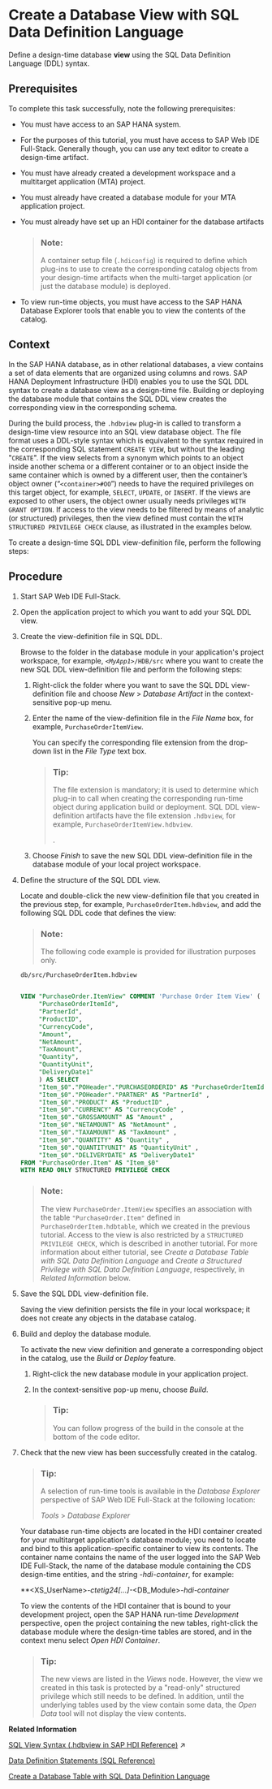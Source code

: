 <!-- loio4920a3af75874cc3a1318c84f8738331 -->

# Create a Database View with SQL Data Definition Language

Define a design-time database **view** using the SQL Data Definition Language \(DDL\) syntax.



<a name="loio4920a3af75874cc3a1318c84f8738331__prereq_wmq_cdt_sfb"/>

## Prerequisites

To complete this task successfully, note the following prerequisites:

-   You must have access to an SAP HANA system.
-   For the purposes of this tutorial, you must have access to SAP Web IDE Full-Stack. Generally though, you can use any text editor to create a design-time artifact.
-   You must have already created a development workspace and a multitarget application \(MTA\) project.
-   You must already have created a database module for your MTA application project.
-   You must already have set up an HDI container for the database artifacts

    > ### Note:  
    > A container setup file \(`.hdiconfig`\) is required to define which plug-ins to use to create the corresponding catalog objects from your design-time artifacts when the multi-target application \(or just the database module\) is deployed.

-   To view run-time objects, you must have access to the SAP HANA Database Explorer tools that enable you to view the contents of the catalog.



<a name="loio4920a3af75874cc3a1318c84f8738331__context_jk3_skt_sfb"/>

## Context

In the SAP HANA database, as in other relational databases, a view contains a set of data elements that are organized using columns and rows. SAP HANA Deployment Infrastructure \(HDI\) enables you to use the SQL DDL syntax to create a database view as a design-time file. Building or deploying the database module that contains the SQL DDL view creates the corresponding view in the corresponding schema.

During the build process, the `.hdbview` plug-in is called to transform a design-time view resource into an SQL view database object. The file format uses a DDL-style syntax which is equivalent to the syntax required in the corresponding SQL statement `CREATE VIEW`, but without the leading "`CREATE`". If the view selects from a synonym which points to an object inside another schema or a different container or to an object inside the same container which is owned by a different user, then the container’s object owner \(“`<container>#OO`”\) needs to have the required privileges on this target object, for example, `SELECT`, `UPDATE`, or `INSERT`. If the views are exposed to other users, the object owner usually needs privileges `WITH GRANT OPTION`. If access to the view needs to be filtered by means of analytic \(or structured\) privileges, then the view defined must contain the `WITH STRUCTURED PRIVILEGE CHECK` clause, as illustrated in the examples below.

To create a design-time SQL DDL view-definition file, perform the following steps:



<a name="loio4920a3af75874cc3a1318c84f8738331__steps_kk3_skt_sfb"/>

## Procedure

1.  Start SAP Web IDE Full-Stack.

2.  Open the application project to which you want to add your SQL DDL view.

3.  Create the view-definition file in SQL DDL.

    Browse to the folder in the database module in your application's project workspace, for example, <code><i class="varname">&lt;MyApp1&gt;</i>/HDB/src</code> where you want to create the new SQL DDL view-definition file and perform the following steps:

    1.  Right-click the folder where you want to save the SQL DDL view-definition file and choose *New* \> *Database Artifact* in the context-sensitive pop-up menu.

    2.  Enter the name of the view-definition file in the *File Name* box, for example, `PurchaseOrderItemView`.

        You can specify the corresponding file extension from the drop-down list in the *File Type* text box.

        > ### Tip:  
        > The file extension is mandatory; it is used to determine which plug-in to call when creating the corresponding run-time object during application build or deployment. SQL DDL view-definition artifacts have the file extension `.hdbview`, for example, `PurchaseOrderItemView.hdbview`.
        > 
        > .

    3.  Choose *Finish* to save the new SQL DDL view-definition file in the database module of your local project workspace.


4.  Define the structure of the SQL DDL view.

    Locate and double-click the new view-definition file that you created in the previous step, for example, `PurchaseOrderItem.hdbview`, and add the following SQL DDL code that defines the view:

    > ### Note:  
    > The following code example is provided for illustration purposes only.

     `db/src/PurchaseOrderItem.hdbview`

    ```sql
    
    VIEW "PurchaseOrder.ItemView" COMMENT 'Purchase Order Item View' ( 
         "PurchaseOrderItemId",
         "PartnerId",
         "ProductID",
         "CurrencyCode",
         "Amount",
         "NetAmount",
         "TaxAmount",
         "Quantity",
         "QuantityUnit",
         "DeliveryDate1"
         ) AS SELECT
         "Item_$0"."POHeader"."PURCHASEORDERID" AS "PurchaseOrderItemId" ,
         "Item_$0"."POHeader"."PARTNER" AS "PartnerId" ,
         "Item_$0"."PRODUCT" AS "ProductID" ,
         "Item_$0"."CURRENCY" AS "CurrencyCode" ,
         "Item_$0"."GROSSAMOUNT" AS "Amount" ,
         "Item_$0"."NETAMOUNT" AS "NetAmount" ,
         "Item_$0"."TAXAMOUNT" AS "TaxAmount" ,
         "Item_$0"."QUANTITY" AS "Quantity" ,
         "Item_$0"."QUANTITYUNIT" AS "QuantityUnit" ,
         "Item_$0"."DELIVERYDATE" AS "DeliveryDate1"
    FROM "PurchaseOrder.Item" AS "Item_$0" 
    WITH READ ONLY STRUCTURED PRIVILEGE CHECK 
    ```

    > ### Note:  
    > The view `PurchaseOrder.ItemView` specifies an association with the table `"PurchaseOrder.Item"` defined in `PurchaseOrderItem.hdbtable`, which we created in the previous tutorial. Access to the view is also restricted by a `STRUCTURED PRIVILEGE CHECK`, which is described in another tutorial. For more information about either tutorial, see *Create a Database Table with SQL Data Definition Language* and *Create a Structured Privilege with SQL Data Definition Language*, respectively, in *Related Information* below.

5.  Save the SQL DDL view-definition file.

    Saving the view definition persists the file in your local workspace; it does not create any objects in the database catalog.

6.  Build and deploy the database module.

    To activate the new view definition and generate a corresponding object in the catalog, use the *Build* or *Deploy* feature.

    1.  Right-click the new database module in your application project.

    2.  In the context-sensitive pop-up menu, choose *Build*.

        > ### Tip:  
        > You can follow progress of the build in the console at the bottom of the code editor.


7.  Check that the new view has been successfully created in the catalog.

    > ### Tip:  
    > A selection of run-time tools is available in the *Database Explorer* perspective of SAP Web IDE Full-Stack at the following location:
    > 
    > *Tools* \> *Database Explorer*

    Your database run-time objects are located in the HDI container created for your multitarget application's database module; you need to locate and bind to this application-specific container to view its contents. The container name contains the name of the user logged into the SAP Web IDE Full-Stack, the name of the database module containing the CDS design-time entities, and the string *\-hdi-container*, for example:

    **<XS\_UserName\>*-ctetig24\[...\]-*<DB\_Module\>*-hdi-container*

    To view the contents of the HDI container that is bound to your development project, open the SAP HANA run-time *Development* perspective, open the project containing the new tables, right-click the database module where the design-time tables are stored, and in the context menu select *Open HDI Container*.

    > ### Tip:  
    > The new views are listed in the *Views* node. However, the view we created in this task is protected by a "read-only" structured privilege which still needs to be defined. In addition, until the underlying tables used by the view contain some data, the *Open Data* tool will not display the view contents.


**Related Information**  


[SQL View Syntax (.hdbview in SAP HDI Reference)](https://help.sap.com/viewer/c2cc2e43458d4abda6788049c58143dc/2023_2_QRC/en-US/2bf9a6f2db824fbd84315196a9c318d5.html "Transforms a design-time view resource into an SQL view database object.") :arrow_upper_right:

[Data Definition Statements \(SQL Reference\)](https://help.sap.com/viewer/4fe29514fd584807ac9f2a04f6754767/latest/en-US/209ce8cd75191014bcd59c2b379a17c9.html)

[Create a Database Table with SQL Data Definition Language](create-a-database-table-with-sql-data-definition-language-879ce23.md "Define a design-time database table using the SQL Data Definition Language (DDL) syntax.")

